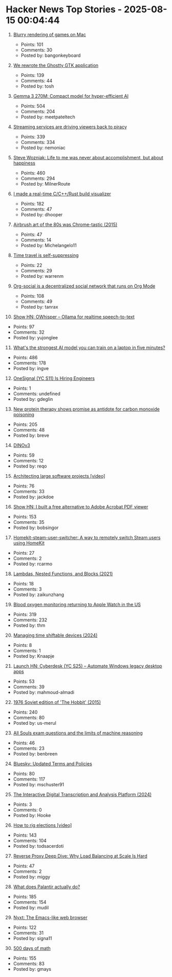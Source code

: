 # Hacker News Top Stories - 2025-08-15 00:04:44

1. [Blurry rendering of games on Mac](https://www.colincornaby.me/2025/08/your-mac-game-is-probably-rendering-blurry/)
   - Points: 101
   - Comments: 30
   - Posted by: bangonkeyboard

2. [We rewrote the Ghostty GTK application](https://mitchellh.com/writing/ghostty-gtk-rewrite)
   - Points: 139
   - Comments: 44
   - Posted by: tosh

3. [Gemma 3 270M: Compact model for hyper-efficient AI](https://developers.googleblog.com/en/introducing-gemma-3-270m/)
   - Points: 504
   - Comments: 204
   - Posted by: meetpateltech

4. [Streaming services are driving viewers back to piracy](https://www.theguardian.com/film/2025/aug/14/cant-pay-wont-pay-impoverished-streaming-services-are-driving-viewers-back-to-piracy)
   - Points: 339
   - Comments: 334
   - Posted by: nemoniac

5. [Steve Wozniak: Life to me was never about accomplishment, but about happiness](https://yro.slashdot.org/comments.pl?sid=23765914&cid=65583466)
   - Points: 460
   - Comments: 294
   - Posted by: MilnerRoute

6. [I made a real-time C/C++/Rust build visualizer](https://danielchasehooper.com/posts/syscall-build-snooping/)
   - Points: 182
   - Comments: 47
   - Posted by: dhooper

7. [Airbrush art of the 80s was Chrome-tastic (2015)](https://www.coolandcollected.com/airbrush-art-of-the-80s-was-chrome-tastic/)
   - Points: 47
   - Comments: 14
   - Posted by: Michelangelo11

8. [Time travel is self-suppressing](https://arxiv.org/abs/2508.09157)
   - Points: 22
   - Comments: 29
   - Posted by: warrenm

9. [Org-social is a decentralized social network that runs on Org Mode](https://github.com/tanrax/org-social)
   - Points: 108
   - Comments: 49
   - Posted by: tanrax

10. [Show HN: OWhisper – Ollama for realtime speech-to-text](https://docs.hyprnote.com/owhisper/what-is-this)
   - Points: 97
   - Comments: 32
   - Posted by: yujonglee

11. [What's the strongest AI model you can train on a laptop in five minutes?](https://www.seangoedecke.com/model-on-a-mbp/)
   - Points: 486
   - Comments: 178
   - Posted by: ingve

12. [OneSignal (YC S11) Is Hiring Engineers](https://onesignal.com/careers)
   - Points: 1
   - Comments: undefined
   - Posted by: gdeglin

13. [New protein therapy shows promise as antidote for carbon monoxide poisoning](https://www.medschool.umaryland.edu/news/2025/new-protein-therapy-shows-promise-as-first-ever-antidote-for-carbon-monoxide-poisoning.html)
   - Points: 205
   - Comments: 48
   - Posted by: breve

14. [DINOv3](https://github.com/facebookresearch/dinov3)
   - Points: 59
   - Comments: 12
   - Posted by: reqo

15. [Architecting large software projects [video]](https://www.youtube.com/watch?v=sSpULGNHyoI)
   - Points: 76
   - Comments: 33
   - Posted by: jackdoe

16. [Show HN: I built a free alternative to Adobe Acrobat PDF viewer](https://github.com/embedpdf/embed-pdf-viewer)
   - Points: 153
   - Comments: 35
   - Posted by: bobsingor

17. [Homekit-steam-user-switcher: A way to remotely switch Steam users using HomeKit](https://github.com/rcarmo/homekit-steam-user-switcher)
   - Points: 27
   - Comments: 2
   - Posted by: rcarmo

18. [Lambdas, Nested Functions, and Blocks (2021)](https://thephd.dev/lambdas-nested-functions-block-expressions-oh-my)
   - Points: 18
   - Comments: 3
   - Posted by: zaikunzhang

19. [Blood oxygen monitoring returning to Apple Watch in the US](https://www.apple.com/newsroom/2025/08/an-update-on-blood-oxygen-for-apple-watch-in-the-us/)
   - Points: 319
   - Comments: 232
   - Posted by: thm

20. [Managing time shiftable devices (2024)](https://bitsandtheorems.com/managing-time-shiftable-devices/)
   - Points: 8
   - Comments: 1
   - Posted by: Knaapje

21. [Launch HN: Cyberdesk (YC S25) – Automate Windows legacy desktop apps](undefined)
   - Points: 53
   - Comments: 39
   - Posted by: mahmoud-almadi

22. [1976 Soviet edition of 'The Hobbit' (2015)](https://mashable.com/archive/soviet-hobbit)
   - Points: 240
   - Comments: 80
   - Posted by: us-merul

23. [All Souls exam questions and the limits of machine reasoning](https://resobscura.substack.com/p/all-souls-exam-questions-and-the)
   - Points: 46
   - Comments: 23
   - Posted by: benbreen

24. [Bluesky: Updated Terms and Policies](https://bsky.social/about/blog/08-14-2025-updated-terms-and-policies)
   - Points: 80
   - Comments: 117
   - Posted by: mschuster91

25. [The Interactive Digital Transcription and Analysis Platform (2024)](https://osf.io/preprints/osf/jx3pk_v1)
   - Points: 3
   - Comments: 0
   - Posted by: Hooke

26. [How to rig elections [video]](https://media.ccc.de/v/why2025-218-how-to-rig-elections)
   - Points: 143
   - Comments: 104
   - Posted by: todsacerdoti

27. [Reverse Proxy Deep Dive: Why Load Balancing at Scale Is Hard](https://startwithawhy.com/reverseproxy/2025/08/08/ReverseProxy-Deep-Dive-Part4.html)
   - Points: 47
   - Comments: 2
   - Posted by: miggy

28. [What does Palantir actually do?](https://www.wired.com/story/palantir-what-the-company-does/)
   - Points: 185
   - Comments: 154
   - Posted by: mudil

29. [Nyxt: The Emacs-like web browser](https://lwn.net/Articles/1001773/)
   - Points: 122
   - Comments: 31
   - Posted by: signa11

30. [500 days of math](https://gmays.com/500-days-of-math/)
   - Points: 155
   - Comments: 83
   - Posted by: gmays

